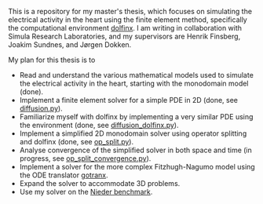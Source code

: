 This is a repository for my master's thesis, which focuses on simulating the electrical activity in the heart using the finite element method, specifically the computational environment [dolfinx](https://github.com/FEniCS/dolfinx). 
I am writing in collaboration with Simula Research Laboratories, and my supervisors are Henrik Finsberg, Joakim Sundnes, and Jørgen Dokken.

My plan for this thesis is to
* Read and understand the various mathematical models used to simulate the electrical activity in the heart, starting with the monodomain model (done).
* Implement a finite element solver for a simple PDE in 2D (done, see [diffusion.py](diffusion/diffusion.py)).
* Familiarize myself with dolfinx by implementing a very similar PDE using the environment (done, see [diffusion_dolfinx.py](diffusion/diffusion_dolfinx.py)).
* Implement a simplified 2D monodomain solver using operator splitting and dolfinx (done, see [op_split.py](operator%20splitting/op_split.ipynb)).
* Analyse convergence of the simplified solver in both space and time (in progress, see [op_split_convergence.py](operator%20splitting/op_split_convergence.ipynb)).
* Implement a solver for the more complex Fitzhugh-Nagumo model using the ODE translator [gotranx](https://github.com/finsberg/gotranx).
* Expand the solver to accommodate 3D problems.
* Use my solver on the [Nieder benchmark](https://finsberg.github.io/fenics-beat/demos/niederer_benchmark.html).
